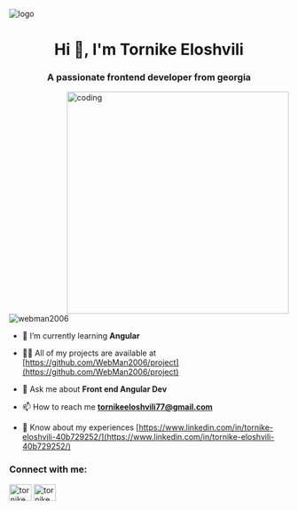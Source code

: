![logo](https://wallpaperaccess.com/full/2825710.gif)
<h1 align="center">Hi 👋, I'm Tornike Eloshvili</h1>
<h3 align="center">A passionate frontend developer from georgia</h3>

<img align="right" alt="coding" width="400" src="https://media3.giphy.com/media/qgQUggAC3Pfv687qPC/giphy.gif">

<p align="left"> <img src="https://komarev.com/ghpvc/?username=webman2006&label=Profile%20views&color=0e75b6&style=flat" alt="webman2006" /> </p>

- 🌱 I’m currently learning **Angular**

- 👨‍💻 All of my projects are available at [https://github.com/WebMan2006/project](https://github.com/WebMan2006/project)

- 💬 Ask me about **Front end Angular Dev**

- 📫 How to reach me **tornikeeloshvili77@gmail.com**

- 📄 Know about my experiences [https://www.linkedin.com/in/tornike-eloshvili-40b729252/](https://www.linkedin.com/in/tornike-eloshvili-40b729252/)

<h3 align="left">Connect with me:</h3>
<p align="left">
<a href="https://www.linkedin.com/in/tornike-eloshvili-40b729252/" target="blank"><img align="center" src="https://raw.githubusercontent.com/rahuldkjain/github-profile-readme-generator/master/src/images/icons/Social/linked-in-alt.svg" alt="tornike eloshvili" height="30" width="40" /></a>
<a href="https://www.facebook.com/profile.php?id=100069656258383" target="blank"><img align="center" src="https://raw.githubusercontent.com/rahuldkjain/github-profile-readme-generator/master/src/images/icons/Social/facebook.svg" alt="tornike eloshvili" height="30" width="40" /></a>


